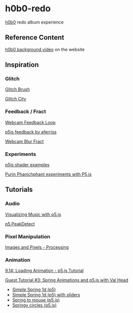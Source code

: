 # h0b0-redo
[h0b0](https://h0b0.me/) redo album experience

## Reference Content
[h0b0 background video](https://files.cargocollective.com/c597718/bbc_final_edit_lq.mov) on the website

## Inspiration
### Glitch
[Glitch Brush](https://www.openprocessing.org/sketch/736688)

[Glitch City](https://www.openprocessing.org/sketch/745534)

### Feedback / Fract
[Webcam Feedback Loop](https://glitch.com/~webcam-feedback-loop)

[p5js feedback by aferriss](https://editor.p5js.org/aferriss/sketches/ryK2RXZ7Q)

[Webcam Blur Fract](https://glitch.com/~webcam-blur-fract)

### Experiments
[p5js shader examples](https://github.com/aferriss)

[Purin Phanichphant experiments with P5.js](http://purin.co/Experiments-with-P5-js)

## Tutorials
### Audio
[Visualizing Music with p5.js](https://therewasaguy.github.io/p5-music-viz/)

[p5.PeakDetect](https://p5js.org/reference/#/p5.PeakDetect)

### Pixel Manipulation
[Images and Pixels - Processing](https://processing.org/tutorials/pixels/)

### Animation
[9.14: Loading Animation - p5.js Tutorial](https://youtu.be/UWgDKtvnjIU)

[Guest Tutorial #3: Spring Animations and p5.js with Val Head](https://youtu.be/VWfXiSUDquw)

* [Simple Spring 1d (p5)](https://codepen.io/valhead/pen/fa66f4df2b783d245632f1cc24e71929)
* [Simple Spring 1d (p5) with sliders](https://codepen.io/valhead/full/7d0081669a31715fe9f3997a3cb4d8f4/)
* [Spring to mouse (p5.js)](https://codepen.io/valhead/pen/Lbzywb?editors=0010)
* [Springy circles (p5.js)](https://codepen.io/valhead/pen/oLrqaN)
